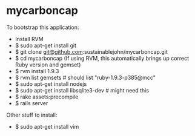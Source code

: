 mycarboncap
===========

To bootstrap this application:
* Install RVM
* $ sudo apt-get install git
* $ git clone git@github.com:sustainablejohn/mycarboncap.git
* $ cd mycarboncap (If using RVM, this automatically brings up correct Ruby version and gemset)
* $ rvm install 1.9.3
* $ rvm list gemsets # should list "ruby-1.9.3-p385@mcc"
* $ sudo apt-get install nodejs
* $ sudo apt-get install libsqlite3-dev # might need this
* $ rake assets:precompile
* $ rails server

Other stuff to install:
* $ sudo apt-get install vim

